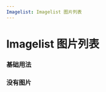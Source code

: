 ```yaml
---
Imagelist: Imagelist 图片列表
---
```

# Imagelist 图片列表

### 基础用法

<ClientOnly>
<block-imagelist-demo blockName="imagelist1" onlineDemo="https://codepen.io/w3cmark/pen/RwbEgOZ"/>
</ClientOnly>

### 没有图片

<ClientOnly>
<block-imagelist-demo blockName="imagelist2" onlineDemo="https://codepen.io/w3cmark/pen/OJLrgGv"/>
</ClientOnly>

